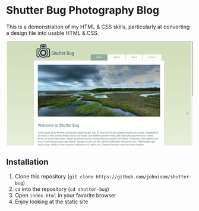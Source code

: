 # Shutter Bug Photography Blog #

This is a demonstration of my HTML &amp; CSS skills, particularly at converting a design file into usable HTML &amp; CSS.

<p align="center">
  <img alt="Screencast of webpage" src="example.gif">
</p>

## Installation ##

1. Clone this repository (`git clone https://github.com/johnisom/shutter-bug`)
2. `cd` into the repository (`cd shutter-bug`)
3. Open `index.html` in your favorite browser
4. Enjoy looking at the static site
